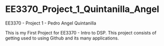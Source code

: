 # EE3370_Project_1_Quintanilla_Angel
EE3370 - Project 1 - Pedro Angel Quintanilla


This is my First Project for EE3370 - Intro to DSP. This project consists of getting used to using Github and its many applications.
